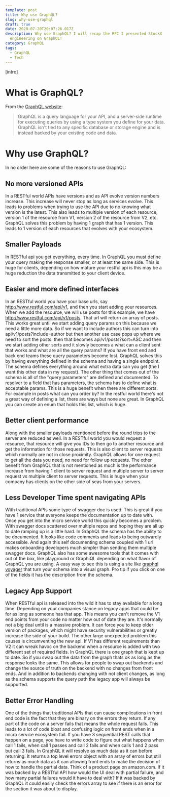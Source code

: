 ```yaml
---
template: post
title: Why use GraphQL?
slug: why-use-graphql
draft: true
date: 2020-07-20T20:07:26.017Z
description: Why use GraphQL? I will recap the RFC I presented StockX
  engineering on GraphQL!
category: GraphQL
tags:
  - GraphQL
  - Tech
---
```

\[intro]

# What is GraphQL?

From the [GraphQL website](https://graphql.org/learn/):

> GraphQL is a query language for your API, and a server-side runtime for executing queries by using a type system you define for your data. GraphQL isn't tied to any specific database or storage engine and is instead backed by your existing code and data.

# Why use GraphQL?

In no order here are some of the reasons to use GraphQL:

## No more versioned APIs

In a RESTful world APIs have versions and as API evolve version numbers increase. This increase will never stop as long as services evolve. This leads to problems when trying to use the API due to no knowing what version is the latest. This also leads to multiple version of each resource, version 1 of the resource from V1, version 2 of the resource from V2, etc. GraphQL solves this problem by having 1 graph that has 1 version. This leads to 1 version of each resources that evolves with your ecosystem. 

## Smaller Payloads

In RESTful api you get everything, every time. In GraphQL you must define your query making the response smaller, or at least the same side. This is huge for clients, depending on how mature your restful api is this may be a huge reduction the data transmitted to your client device.  

## Easier and more defined interfaces

In an RESTful world you have your base urls, say http://www.restful.com/api/v1, and then you start adding your resources. When we add the resource, we will use posts for this example, we have http://www.restful.com/api/v1/posts. That url will return an array of posts. This works great until we start adding query params on this because we need a little more data. So if we want to include authors this can turn into api/v1/posts?include=author but then another use case pops up where we need to sort the posts. then that becomes api/v1/posts?sort=ASC and then we start adding other sorts and it slowly becomes a what can a client sent that works and what are all the query params? If you have front end and back end teams these query parameters become lost. GraphQL solves this by having everything defined in the schema and having a single endpoint. The schema defines everything around what extra data can you get (the I want this other data in my request). The other thing that comes out of the schema is all of the "query parameters" are defined and documented. To resolver to a field that has parameters, the schema has to define what is acceptable params. This is a huge benefit when there are different sorts. For example in posts what can you order by? In the restful world there's not a great way of defining a list, there are ways but none are great. In GraphQL you can create an enum that holds this list, which is huge. 

## Better client performance

Along with the smaller payloads mentioned before the round trips to the server are reduced as well. In a RESTful world you would request a resource, that resource will give you IDs to then go to another resource and get the information for those requests. This is also client to server requests which normally are not in close proximity. GraphQL allows for one request to get all the data you need, no need for follow up requests. The other benefit from GraphQL that is not mentioned as much is the performance increase from having 1 client to server request and multiple server to server request vs multiple client to server requests. This is huge when your company has clients on the other side of seas from your servers.

## Less Developer Time spent navigating APIs

With traditional APIs some type of swagger doc is used. This is great if you have 1 service that everyone keeps the documentation up to date with. Once you get into the micro service world this quickly becomes a problem.   With swagger docs scattered over multiple repos and hoping they are all up to date ramping up is a little hard. In GraphQL the schema has the ability to be documented. It looks like code comments and leads to being outwardly accessible. And again this self documenting schema coupled with 1 url makes onboarding developers much simpler than sending them multiple swagger docs. GraphQL also has some awesome tools that it comes with out of the box, like playground or GraphiQL depending on what flavor of GraphQL you are using. A easy way to see this is using a site like [graphql voyager](https://apis.guru/graphql-voyager/) that turn your schema into a visual graph. Pro tip if you click on one of the fields it has the description from the schema.

## Legacy App Support

When RESTful api is released into the wild it has to stay available for a long time. Depending on your companies stance on legacy apps that could be for as long as someone has that app. This means you can't remove the V1 end points from your code no matter how out of date they are. It's normally not a big deal until is a massive problem. It can force you to keep older version of packages, which might have security vulnerabilities or greatly increase the side of your build. The other large unexpected problem this causes is circumventing the new api. If V1 has different requirements than V2 it can wreak  havoc on the backend when a resource is added with two different set of required fields. In GraphQL there is one graph that is kept up to date. So if you swap out the data from the graph thats ok as long as the response looks the same. This allows for people to swap out backends and change the source of truth on the backend with no changes from front ends. And in addition to backends changing with not client changes, as long as the schema supports the query path the legacy app will always be supported. 

## Better Error Handling

One of the things that traditional APIs that can cause complications in front end code is the fact that they are binary on the errors they return. If any part of the code on a server fails that means the whole request fails. This leads to a lot of code bloat and confusing logic on front ends when in a micro service ecosystem fail. If you have 3 sequential REST calls that happen on a page, you have to write code to figure out what happens when call 1 fails, when call 1 passes and call 2 fails and when calls 1 and 2 pass but call 3 fails. In GraphQL it will resolve as much data as it can before returning. It returns a top level errors object with an array of errors but still returns as much data as it can allowing front ends to make the decision of how to handle the partial data. Think of a product page on amazon.com. If it was backed by a RESTful API how would the UI deal with partial failure, and how many partial failures would it have to deal with? If it was backed by GraphQL it could easily check the errors array to see if there is an error for the section it was about to display.